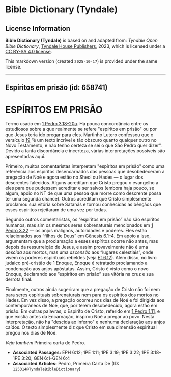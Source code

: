 # Bible Dictionary (Tyndale)

## License Information

**Bible Dictionary (Tyndale)** is based on and adapted from: _Tyndale Open Bible Dictionary_, [Tyndale House Publishers](https://tyndaleopenresources.com/), 2023, which is licensed under a [CC BY-SA 4.0 license](https://creativecommons.org/licenses/by-sa/4.0/legalcode.en).

This markdown version (created `2025-10-17`) is provided under the same license.



--------------------------------

## Espíritos em prisão (id: 658741)

ESPÍRITOS EM PRISÃO
===================

Termo usado em [1 Pedro 3\.18–20a](https://ref.ly/1Pet3:18-1Pet3:20). Há pouca concordância entre os estudiosos sobre a que realmente se refere "espíritos em prisão" ou por que Jesus teria ido pregar para eles. Martinho Lutero confessou que o versículo [19](https://ref.ly/1Pet3:19) “é um texto incrível e tão obscuro quanto qualquer outro no Novo Testamento, e não tenho certeza se sei o que São Pedro quer dizer”. Devido a tanta discordância e incerteza, várias interpretações possíveis são apresentadas aqui.

Primeiro, muitos comentaristas interpretam "espíritos em prisão" como uma referência aos espíritos desencarnados das pessoas que desobedeceram à pregação de Noé e agora estão no Sheol ou Hades — o lugar dos descrentes falecidos. Alguns acreditam que Cristo pregou o evangelho a eles para que pudessem acreditar e ser salvos (embora haja pouco, se algum, apoio no NT de que uma pessoa que morre como descrente possa ter uma segunda chance). Outros acreditam que Cristo simplesmente proclamou sua vitória sobre Satanás e tornou conhecidas as bênçãos que esses espíritos rejeitaram de uma vez por todas.

Segundo outros comentaristas, os “espíritos em prisão” não são espíritos humanos, mas sim os mesmos seres sobrenaturais mencionados em [1 Pedro 3\.22](https://ref.ly/1Pet3:22) — os anjos malignos, autoridades e poderes. Eles estão relacionados aos “filhos de Deus” em [Gênesis 6\.1–4](https://ref.ly/Gen6:1-Gen6:4). Em apoio a isso, argumentam que a proclamação a esses espíritos ocorre não antes, mas depois da ressurreição de Jesus, e assim provavelmente não é uma *descida* aos mortos, mas uma *ascensão* aos “lugares celestiais”, onde vivem os poderes espirituais rebeldes (veja [Ef 6\.12](https://ref.ly/Eph6:12)). Além disso, no livro judaico pré\-cristão de 1 Enoque, Enoque é retratado proclamando a condenação aos anjos apóstatas. Assim, Cristo é visto como o novo Enoque, declarando aos “espíritos em prisão” sua vitória na cruz e sua derrota final.

Finalmente, outros ainda sugeriram que a pregação de Cristo não foi nem para seres espirituais sobrenaturais nem para os espíritos dos mortos no Hades. Em vez disso, a pregação ocorreu nos dias de Noé e foi dirigida aos contemporâneos de Noé, que, por terem desobedecido, agora estão em prisão. Em outras palavras, o Espírito de Cristo, referido em [1 Pedro 1\.11](https://ref.ly/1Pet1:11), e que existia antes da Encarnação, inspirou Noé a pregar ao povo. Nesta interpretação, não há "descida ao inferno" e nenhuma declaração aos anjos caídos. O texto simplesmente diz que Cristo em sua dimensão espiritual pregou nos dias de Noé.

*Veja também* Primeira carta de Pedro.

* **Associated Passages:** EPH 6:12; 1PE 1:11; 1PE 3:19; 1PE 3:22; 1PE 3:18–1PE 3:20; GEN 6:1–GEN 6:4
* **Associated Articles:** Pedro, Primeira Carta De (ID: `125314@TyndaleBibleDictionary`)

